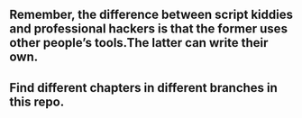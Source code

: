 ## Remember, the difference between script kiddies and professional hackers is that the former uses other people’s tools.The latter can write their own. 


## Find different chapters in different branches in this repo.